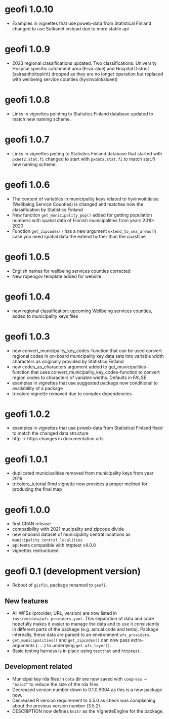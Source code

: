 # geofi 1.0.10

+ Examples in vignettes that use pxweb-data from Statistical Finland changed to use Sotkanet instead due to more stable api

# geofi 1.0.9

+ 2023 regional classifications updated. Two classifications: University Hospital specific catchment area (Erva-alue) and Hospital District (sairaanhoitopiirit) dropped as they are no longer operation but replaced with wellbeing service counties (hyvinvointialueet)

# geofi 1.0.8

+ Links in vignettes pointing to Statistics Finland database updated to match new naming scheme.


# geofi 1.0.7

+ Links in vignettes pinting to Statistics Finland database that started with `pxnet2.stat.fi` changed to start with `pxdata.stat.fi` to match stat.fi new naming scheme.

# geofi 1.0.6

+ The content of variables in municipality keys related to hyvinvointialue (Wellbeing Service Counties) is changed and matches now the classification by Statistics Finland
+ New function `get_municipality_pop()` added for getting population numbers with spatial data of Finnish municipalities from years 2010-2020
+ Function `get_zipcodes()` has a new argument `extend_to_sea_areas` in case you need spatial data the extend further than the coastline


# geofi 1.0.5

- English names for wellbeing services counties corrected
- New ropengov template added for website


# geofi 1.0.4

- new regional classification: upcoming Wellbeing services counties, added to municipality keys files

# geofi 1.0.3

- new convert_municipality_key_codes-function that can be used convert regional 
codes  in on-board municipality key data sets into variable width characters as
originally provided by Statistics Finland
- new codes_as_characters argument added to get_municipalities-function that uses
convert_municipality_key_codes-function to convert region codes to characters of
variable widths. Defaults in FALSE
- examples in vignettes that use suggested package now conditional to 
availability of a package
- tricolore vignette removed due to complex dependencies


# geofi 1.0.2

- examples in vignettes that use pxweb-data from Statistical Finland fixed to match the changed data structure
- http -> https changes in documentation urls


# geofi 1.0.1

- duplicated municipalities removed from municipality keys from year 2016
- tricolore_tutorial.Rmd vignette now provides a proper method for producing the final map


# geofi 1.0.0

- first CRAN release
- compatibility with 2021 mucipality and zipcode divide
- new onboard dataset of municipality central locations as `municipality_central_localities`
- api tests compatible with httptest v4.0.0
- vignettes restructured

# geofi 0.1 (development version)

- Reboot of `gisfin`, package renamed to `geofi`.

## New features

- All WFSs (provider, URL, version) are now listed in 
  `inst/extdata/wfs_providers.yaml`. This separation of data and code hopefully
  makes it easier to manage the data and to use it consistently in different 
  parts of the package (e.g. actual code and tests). Package internally, these
  data are parsed to an environment `wfs_providers`.
- `get_municipalities()` and `get_zipcodes()` can now pass extra-arguments 
  (`...`) to underlying `get_wfs_layer()`. 
- Basic testing harness is in place using `testthat` and `httptest`.

## Development related

- Municipal key rda files in `data` dir are now saved with `compress = "bzip2"`
  to reduce the size of the rda files.
- Decreased version number down to 0.1.0.9004 as this is a new package now.
- Decreased R version requirement to 3.5.0 as check was complaining about the
  previous version number (3.5.2).
- DESCRIPTION now defines `knitr` as the VignetteEngine for the package.
